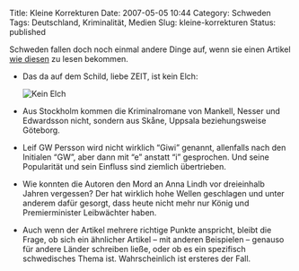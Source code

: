 Title: Kleine Korrekturen
Date: 2007-05-05 10:44
Category: Schweden
Tags: Deutschland, Kriminalität, Medien
Slug: kleine-korrekturen
Status: published

Schweden fallen doch noch einmal andere Dinge auf, wenn sie einen
Artikel [wie diesen](http://www.zeit.de/2007/18/Schweden?page=all) zu
lesen bekommen.

-   Das da auf dem Schild, liebe ZEIT, ist kein Elch:

    ![Kein Elch](/pic/renalg.jpg)

-   Aus Stockholm kommen die Kriminalromane von Mankell, Nesser und
    Edwardsson nicht, sondern aus Skåne, Uppsala beziehungsweise
    Göteborg.
-   Leif GW Persson wird nicht wirklich “Giwi” genannt, allenfalls nach
    den Initialen “GW”, aber dann mit “e” anstatt “i” gesprochen. Und
    seine Popularität und sein Einfluss sind ziemlich übertrieben.
-   Wie konnten die Autoren den Mord an Anna Lindh vor dreieinhalb
    Jahren vergessen? Der hat wirklich hohe Wellen geschlagen und unter
    anderem dafür gesorgt, dass heute nicht mehr nur König und
    Premierminister Leibwächter haben.

-   Auch wenn der Artikel mehrere richtige Punkte anspricht, bleibt die
    Frage, ob sich ein ähnlicher Artikel – mit anderen Beispielen –
    genauso für andere Länder schreiben ließe, oder ob es ein spezifisch
    schwedisches Thema ist. Wahrscheinlich ist ersteres der Fall.

